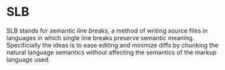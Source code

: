 # SLB

SLB stands for *s*emantic *l*ine *b*reaks, 
a method of writing source files
in languages in which single line breaks
preserve semantic meaning.
Specificially the ideas is to ease editing and minimize diffs
by chunking the natural language semantics
without affecting the semantics of the markup language used.
